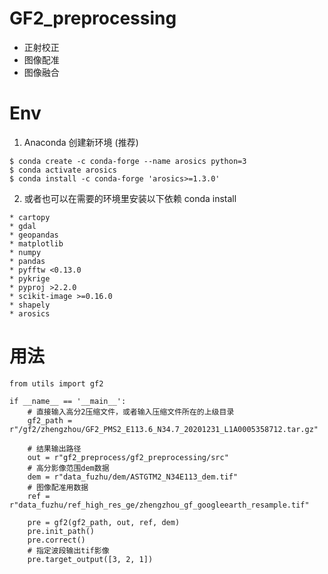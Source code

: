 # GF2_preprocessing
* 正射校正
* 图像配准
* 图像融合


# Env
1.  Anaconda 创建新环境 (推荐)
``` shell
$ conda create -c conda-forge --name arosics python=3
$ conda activate arosics
$ conda install -c conda-forge 'arosics>=1.3.0'
```

2. 或者也可以在需要的环境里安装以下依赖  conda install
``` shell
* cartopy
* gdal
* geopandas
* matplotlib
* numpy
* pandas
* pyfftw <0.13.0
* pykrige
* pyproj >2.2.0
* scikit-image >=0.16.0
* shapely
* arosics
```

# 用法
``` shell
from utils import gf2

if __name__ == '__main__':
    # 直接输入高分2压缩文件，或者输入压缩文件所在的上级目录
    gf2_path = r"/gf2/zhengzhou/GF2_PMS2_E113.6_N34.7_20201231_L1A0005358712.tar.gz"
    
    # 结果输出路径
    out = r"gf2_preprocess/gf2_preprocessing/src"
    # 高分影像范围dem数据
    dem = r"data_fuzhu/dem/ASTGTM2_N34E113_dem.tif"
    # 图像配准用数据
    ref = r"data_fuzhu/ref_high_res_ge/zhengzhou_gf_googleearth_resample.tif"

    pre = gf2(gf2_path, out, ref, dem)
    pre.init_path()
    pre.correct()
    # 指定波段输出tif影像
    pre.target_output([3, 2, 1])
